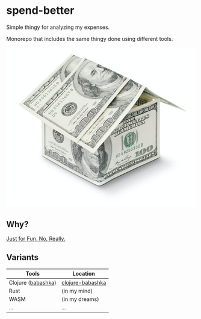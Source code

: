 # spend-better

Simple thingy for analyzing my expenses.

Monorepo that includes the same thingy done using different tools.

[![Symbolic house made from one hundred dollars isolated on white background](.assets/kostiantyn-li-1sCXwVoqKAw-unsplash.jpg)](https://unsplash.com/photos/1sCXwVoqKAw)


## Why?

[Just for Fun. No, Really.](https://justforfunnoreally.dev/)


## Variants

| Tools                                                      | Location                              |
| ---------------------------------------------------------- | ------------------------------------- |
| Clojure ([babashka](https://github.com/babashka/babashka)) | [clojure-babashka](/clojure-babashka) |
| Rust                                                       | (in my mind)                          |
| WASM                                                       | (in my dreams)                        |
| ...                                                        | ...                                   |

